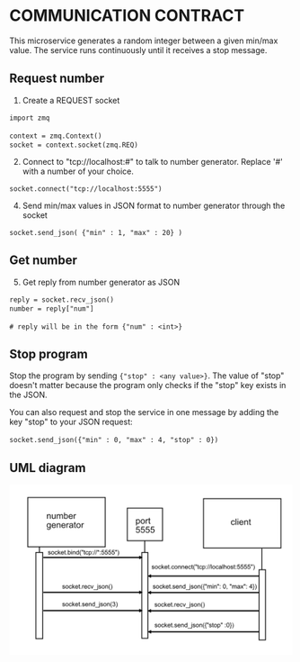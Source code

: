 # COMMUNICATION CONTRACT

This microservice generates a random integer between a given min/max value. The service runs continuously until it receives a stop message.

## Request number


1) Create a REQUEST socket

````
import zmq

context = zmq.Context()
socket = context.socket(zmq.REQ)
````

2) Connect to "tcp://localhost:#" to talk to number generator. Replace '#' with a number of your choice.

````
socket.connect("tcp://localhost:5555")

````

4) Send min/max values in JSON format to number generator through the socket


````
socket.send_json( {"min" : 1, "max" : 20} )

````

## Get number

5) Get reply from number generator as JSON


````
reply = socket.recv_json()  
number = reply["num"]

# reply will be in the form {"num" : <int>}

````



## Stop program

Stop the program by sending ``{"stop" : <any value>}``. The value of "stop" doesn't matter because the program only checks if the "stop" key exists in the JSON.
  
You can also request and stop the service in one message by adding the key "stop" to your JSON request:

``socket.send_json({"min" : 0, "max" : 4, "stop" : 0})``

## UML diagram

![](uml_sequence_diagram.png)





